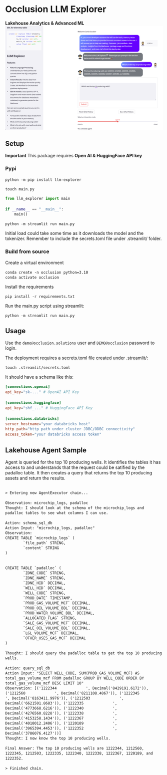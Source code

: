# Occlusion LLM Explorer

**Lakehouse Analytics &amp; Advanced ML**
![llm_explorer_sample.png](/docs/.attachments/llm_explorer_sample.png)

## Setup
**Important** This package requires **Open AI & HuggingFace API key**

### Pypi
```shell
python -m pip install llm-explorer
```

```shell
touch main.py
```

```python
from llm_explorer import main

if __name__ == "__main__":
    main()
```

```shell
python -m streamlit run main.py
```

Initial load could take some time as it downloads the model and the tokenizer. Remember to include the secrets.toml file under .streamlit/ folder.


### Build from source
Create a virtual environment

```shell
conda create -n occlusion python=3.10
conda activate occlusion
```

Install the requirements

```shell
pip install -r requirements.txt
```

Run the main.py script using streamlit:

```shell
python -m streamlit run main.py
```

## Usage

Use the `demo@occlusion.solutions` user and `DEMO@occlusion` password to login.

The deployment requires a secrets.toml file created under .streamlit/:

```shell
touch .streamlit/secrets.toml
```

It should have a schema like this:

```toml
[connections.openai]
api_key="sk-..." # OpenAI API Key

[connections.huggingface]
api_key="shf_..." # HuggingFace API Key

[connections.databricks]
server_hostname="your databricks host"
http_path="http path under cluster JDBC/ODBC connectivity"
access_token="your databricks access token"
```

## Lakehouse Agent Sample

Agent is queried for the top 10 producing wells. It identifies the tables it has access to and understands that the request could be satified by the padalloc table. It then creates a query that returns the top 10 producing assets and return the results.

```shell

> Entering new AgentExecutor chain...

Observation: microchip_logs, padalloc
Thought: I should look at the schema of the microchip_logs and padalloc tables to see what columns I can use.

Action: schema_sql_db
Action Input: "microchip_logs, padalloc"
Observation: 
CREATE TABLE `microchip_logs` (
        `file_path` STRING, 
        `content` STRING
)


CREATE TABLE `padalloc` (
        `ZONE_CODE` STRING, 
        `ZONE_NAME` STRING, 
        `ZONE_HID` DECIMAL, 
        `WELL_HID` DECIMAL, 
        `WELL_CODE` STRING, 
        `PROD_DATE` TIMESTAMP, 
        `PROD_GAS_VOLUME_MCF` DECIMAL, 
        `PROD_OIL_VOLUME_BBL` DECIMAL, 
        `PROD_WATER_VOLUME_BBL` DECIMAL, 
        `ALLOCATED_FLAG` STRING, 
        `SALE_GAS_VOLUME_MCF` DECIMAL, 
        `SALE_OIL_VOLUME_BBL` DECIMAL, 
        `LGL_VOLUME_MCF` DECIMAL, 
        `OTHER_USES_GAS_MCF` DECIMAL
)

Thought: I should query the padalloc table to get the top 10 producing wells.

Action: query_sql_db
Action Input: "SELECT WELL_CODE, SUM(PROD_GAS_VOLUME_MCF) AS total_gas_volume_mcf FROM padalloc GROUP BY WELL_CODE ORDER BY total_gas_volume_mcf DESC LIMIT 10"
Observation: [('1222344             ', Decimal('8429191.6172')), ('1212560             ', Decimal('8211108.4867')), ('1222345             ', Decimal('8163411.9976')), ('1212503             ', Decimal('6621501.8683')), ('1222335             ', Decimal('4773668.6216')), ('1222340             ', Decimal('4276560.8228')), ('1222338             ', Decimal('4153258.1434')), ('1222367             ', Decimal('4018012.2406')), ('1220189             ', Decimal('3965394.4453')), ('1222352             ', Decimal('3786076.4127'))]
Thought: I now know the top 10 producing wells.

Final Answer: The top 10 producing wells are 1222344, 1212560, 1222345, 1212503, 1222335, 1222340, 1222338, 1222367, 1220189, and 1222352.

> Finished chain.
```